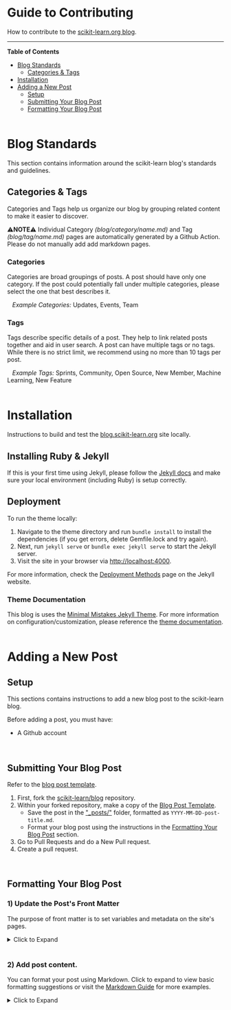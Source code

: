 
# Guide to Contributing
How to contribute to the [scikit-learn.org blog](https://blog.scikit-learn.org).
***

**Table of Contents**  
- [Blog Standards](https://github.com/scikit-learn/blog/blob/main/CONTRIBUTING.md#blog-standards)
  - [Categories & Tags](https://github.com/scikit-learn/blog/blob/main/CONTRIBUTING.md#categories--tags)    
- [Installation](https://github.com/scikit-learn/blog/blob/main/CONTRIBUTING.md#installation)
- [Adding a New Post](https://github.com/scikit-learn/blog/blob/main/CONTRIBUTING.md#adding-a-new-post) 
    - [Setup](https://github.com/scikit-learn/blog/blob/main/CONTRIBUTING.md#setup)
    - [Submitting Your Blog Post](https://github.com/scikit-learn/blog/blob/main/CONTRIBUTING.md#submitting-your-blog-post)
    - [Formatting Your Blog Post](https://github.com/scikit-learn/blog/blob/main/CONTRIBUTING.md#formatting-your-blog-post)
<br><br>

# Blog Standards
This section contains information around the scikit-learn blog's standards and guidelines.

## Categories & Tags
Categories and Tags help us organize our blog by grouping related content to make it easier to discover.

:warning:**NOTE**:warning: Individual Category *(blog/category/name.md)* and Tag *(blog/tag/name.md)* pages are automatically generated by a Github Action. Please do not manually add add markdown pages.

### Categories
Categories are broad groupings of posts. A post should have only one category. If the post could potentially fall under multiple categories, please select the one that best describes it.

&nbsp;&nbsp; *Example Categories:* Updates, Events, Team

### Tags
Tags describe specific details of a post. They help to link related posts together and aid in user search. A post can have multiple tags or no tags. While there is no strict limit, we recommend using no more than 10 tags per post.

&nbsp;&nbsp; *Example Tags:* Sprints, Community, Open Source, New Member, Machine Learning, New Feature
<br><br>



# Installation
Instructions to build and test the [blog.scikit-learn.org](https://scikit-learn.org/blog) site locally.

## Installing Ruby & Jekyll
If this is your first time using Jekyll, please follow the [Jekyll docs](https://jekyllrb.com/docs/installation/) and make sure your local environment (including Ruby) is setup correctly.

## Deployment
To run the theme locally:
1. Navigate to the theme directory and run `bundle install` to install the dependencies (if you get errors, delete Gemfile.lock and try again). 
2. Next, run `jekyll serve` or `bundle exec jekyll serve` to start the Jekyll server.
3. Visit the site in your browser via [http://localhost:4000](http://localhost:4000).

For more information, check the [Deployment Methods](https://jekyllrb.com/docs/deployment-methods/) page on the Jekyll website.

### Theme Documentation
This blog is uses the [Minimal Mistakes Jekyll Theme](https://github.com/mmistakes/minimal-mistakes). For more information on configuration/customization, please reference the [theme documentation](https://mmistakes.github.io/minimal-mistakes/docs/quick-start-guide/).
<br><br>




# Adding a New Post

## Setup
This sections contains instructions to add a new blog post to the scikit-learn blog.

Before adding a post, you must have:
- A Github account
<br>

## Submitting Your Blog Post
Refer to the [blog post template](https://github.com/scikit-learn/blog/blob/main/_posts/templates/2022-01-01-template-post.markdown).

1. First, fork the [scikit-learn/blog](https://github.com/scikit-learn/blog) repository.
2. Within your forked repository, make a copy of the [Blog Post Template](https://github.com/scikit-learn/blog/blob/main/_posts/templates/2022-01-01-template-post.markdown). 
    - Save the post in the ["_posts/"](https://github.com/scikit-learn/blog/blob/main/_posts/) folder, formatted as `YYYY-MM-DD-post-title.md`. 
    - Format your blog post using the instructions in the [Formatting Your Blog Post](https://github.com/scikit-learn/blog/blob/main/README.md#formatting-your-blog-post) section.
4. Go to Pull Requests and do a New Pull request.
5. Create a pull request.
<br>


## Formatting Your Blog Post

### 1) Update the Post's Front Matter
The purpose of front matter is to set variables and metadata on the site's pages.

<details> 
<summary> Click to Expand </summary>
  
  1. **Add Post Information**
      - *title:* Add the title of your blog post in double quotes, 
          - `title: "Example Post Title"` (with quotes)
      - *date:* Add the date of posting. This helps to ensure our blog displays posts are sorted correctly and are displayed in a sequential order.
          - `date: Month Name, Day, Year` (no quotes) <br>
        
  2. **Add Post Category and Tags:** Categories and tags help us organize our blog by grouping related content to make it easier to discover. Check the [Blog Standards](https://github.com/scikit-learn/blog#blog-standards) section for more information.
      - *categories:* A post should have only one category. Format categories in titlecase without dashes (Ex. "Open Source" instead of "open-source")
      - *tags:* Tags describe specific details of a post. They help to link related posts together and aid in user search.
      - ![categories_tags](/assets/images/brand_images/category_tag.png)
  3. **Add Featured Image**
      - *featured-image:* First, place the image in the [assets/images/posts_images/](https://github.com/scikit-learn/blog/tree/main/assets/images/posts_images) folder. Set the featured-image variable to the base image name, omiting the full path. 
          - `featured-image: image-name.png` (no quotes)
  4. **Add Author Information**
      - The *postauthors* field can accomodate multiple authors. Each postauthor can use the following four variables, but only the `name` field is required.
          -  *name:* (required) 
              -  `name: Author Name` (no quotes)
          -  *website:* (optional) Link attached to author name. Can be any relevant link.
              -  `website: https://github.com` (no quotes)
          -  *email:* (optional) Appears as an email icon after author name.
              -  `email: author@email.com` (no quotes)
          -  *image:* (optional) Author headshot, appears before author name. First, place the image in the [assets/images/author_images/](https://github.com/scikit-learn/blog/tree/main/assets/images/author_images) folder. Set the image variable to the base image name, omiting the full path. 
              - `image: image-name.png` (no quotes)
          -  Single Author Post          |  Multiple Author Post
             :-------------------------:|:-------------------------:
             ![](/assets/images/brand_images/single-author-post.png)  |  ![](/assets/images/brand_images/multiple-author-post.png)
</details>
<br>        


### 2) Add post content.
You can format your post using Markdown. Click to expand to view basic formatting suggestions or visit the [Markdown Guide](https://www.markdownguide.org/) for more examples. 
<details>
<summary> Click to Expand </summary>
  
  #### Headings
  Use the **\#** symbol to format header text. 
  ```
  # Heading 1
  ## Heading 2
  ### Heading 3
  #### Heading 4
  ##### Heading 5
  ###### Heading 6
  ```
  
  #### Text Emphasis
  Use the __\*__ or **\_** symbols around words or phrases to add **bolding** or _italics_, or _even **bold** within italics_!
  ```
  _Italic text_
  *Italic text*
  __Bold text__
  **Bold text**
  _You can even add **bold text** within italics_
  ```
  
  #### Lists
  Add unordered lists: 
  ```
  - Item 1
  - Item 2
  ```
  Or ordered lists:
  ```
  1. Item 1
  2. Item 2
  ```
  If you are adding paragraphs between list items, be sure to indent each paragragh by four spaces.
  ```
  1. Item 1
      Lorem ipsum dolor sit amet, consectetur adipiscing elit, sed do eiusmod tempor incididunt ut labore et dolore magna aliqua. Feugiat in fermentum posuere urna nec. Nibh tellus molestie nunc non blandit. Dui id ornare arcu odio ut sem nulla. 
      Non curabitur gravida arcu ac. Ut sem viverra aliquet eget sit amet. Morbi tincidunt ornare massa eget egestas purus viverra accumsan in. Vulputate eu scelerisque felis imperdiet proin fermentum leo vel. Tincidunt augue interdum velit euismod in pellentesque massa. Interdum velit laoreet id donec ultrices tincidunt.
  2. Item 2
  ```
  
  #### Links
  Add a link with [custom text](https://blog.scikit-learn.org). 
  ```
  [link text](https://url.com)
  ```
  
  #### Images
  Add an image to your post by placing the image in the [/assets/images/posts_images/](https://github.com/scikit-learn/blog/tree/main/assets/images/posts_images) folder, then adding the following code. </br>
  - Within **img src**, replace _sample-image.jpg_ with the name of the image and update the _alt_ to be a short (2-4 word) description of the image.
  - Update the **Photo Credit** _caption-link_ and replace _Credit Link Text_ with the source name.
  
  ```            
  <figure>
    <img src="/blog/assets/images/posts_images/sample-image.jpg" alt="short description" max-width="50%" max-height="50%" /> 
    <figcaption>
      Photo Credit: <a href="https://caption-link.com">Credit Link Text</a>
    </figcaption>
  </figure>
  ```

  #### Text Highlighting
  
  ![](/assets/images/brand_images/highlighted-text.png) 
  
  ```
  <span style="background-color: #CAE9F5;">
    [Data Umbrella Interview: Juan Martín Loyola](https://blog.dataumbrella.org/jmloyola-opensource-experience)             
  </span>
  ```
</details>
